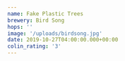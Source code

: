 ```yaml
---
name: Fake Plastic Trees
brewery: Bird Song
hops: ''
image: '/uploads/birdsong.jpg'
date: 2019-10-27T04:00:00.000+00:00
colin_rating: '3'
---
```

